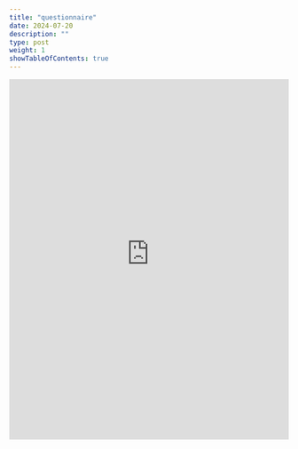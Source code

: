```yaml
---
title: "questionnaire"
date: 2024-07-20
description: ""
type: post
weight: 1
showTableOfContents: true
---
```


<iframe id="inline-frame"
    width="100%" height="650" frameborder="0" style="border: none"
    src="https://myquestionnaire.azurewebsites.net">
</iframe>